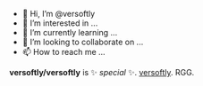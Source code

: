 - 👋 Hi, I’m @versoftly
- 👀 I’m interested in ...
- 🌱 I’m currently learning ...
- 💞️ I’m looking to collaborate on ...
- 📫 How to reach me ...

<p>
<b>versoftly/versoftly</b> is ✨<i> special </i> ✨.
<a href="https://www.versoftly.com">versoftly</a>.
RGG.
</p>
